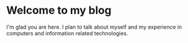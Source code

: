 # Welcome to my blog

I'm glad you are here. I plan to talk about myself and my experience in computers and information related technologies.

